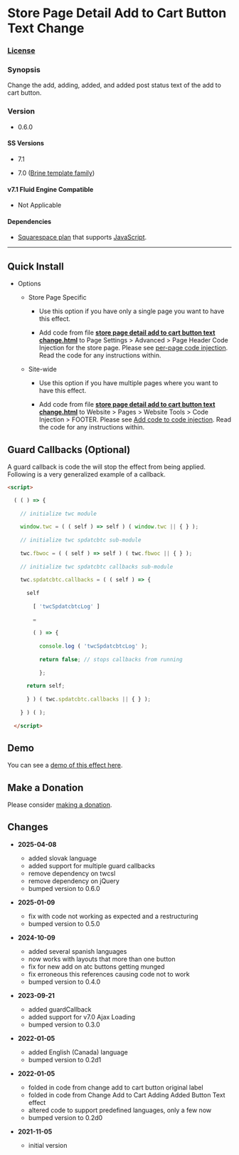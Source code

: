 # Store Page Detail Add to Cart Button Text Change

### [License][1]

### Synopsis

Change the add, adding, added, and added post status text of the add to cart
button.

### Version

  * 0.6.0

#### SS Versions

  * 7.1
  
  * 7.0 ([Brine template family][2])

#### v7.1 Fluid Engine Compatible

  * Not Applicable

#### Dependencies

  * [Squarespace plan][3] that supports [JavaScript][4].

---

## Quick Install

* Options

  * Store Page Specific
  
    * Use this option if you have only a single page you want to have this
      effect.
      
    * Add code from file **[store page detail add to cart button text
      change.html][5]** to Page Settings > Advanced > Page Header Code Injection
      for the store page. Please see [per-page code injection][6]. Read the code
      for any instructions within.
      
  * Site-wide
  
    * Use this option if you have multiple pages where you want to have this
      effect.
      
    * Add code from file **[store page detail add to cart button text
      change.html][5]** to Website > Pages > Website Tools > Code Injection >
      FOOTER. Please see [Add code to code injection][7]. Read the code for any
      instructions within.

## Guard Callbacks (Optional)

A guard callback is code the will stop the effect from being applied. Following
is a very generalized example of a callback.

```html
<script>

  ( ( ) => {
  
    // initialize twc module
    
    window.twc = ( ( self ) => self ) ( window.twc || { } );
    
    // initialize twc spdatcbtc sub-module
    
    twc.fbwoc = ( ( self ) => self ) ( twc.fbwoc || { } );
    
    // initialize twc spdatcbtc callbacks sub-module
    
    twc.spdatcbtc.callbacks = ( ( self ) => {
    
      self
      
        [ 'twcSpdatcbtcLog' ]
        
        =
        
        ( ) => {
        
          console.log ( 'twcSpdatcbtcLog' );
          
          return false; // stops callbacks from running
          
          };
          
      return self;
      
      } ) ( twc.spdatcbtc.callbacks || { } );
      
    } ) ( );
    
  </script>
```

## Demo

You can see a [demo of this effect here][8].

## Make a Donation

Please consider [making a donation][9].

## Changes

* **2025-04-08**

  * added slovak language
  * added support for multiple guard callbacks
  * remove dependency on twcsl
  * remove dependency on jQuery
  * bumped version to 0.6.0
  
* **2025-01-09**

  * fix with code not working as expected and a restructuring
  * bumped version to 0.5.0
  
* **2024-10-09**

  * added several spanish languages
  * now works with layouts that more than one button
  * fix for new add on atc buttons getting munged
  * fix erroneous this references causing code not to work
  * bumped version to 0.4.0
  
* **2023-09-21**

  * added guardCallback
  * added support for v7.0 Ajax Loading
  * bumped version to 0.3.0
  
* **2022-01-05**

  * added English (Canada) language
  * bumped version to 0.2d1
  
* **2022-01-05**

  * folded in code from change add to cart button original label
  * folded in code from Change Add to Cart Adding Added Button Text effect
  * altered code to support predefined languages, only a few now
  * bumped version to 0.2d0
  
* **2021-11-05**

  * initial version

[1]: https://github.com/tomsWebConsulting/twcsl/blob/main/LICENSE.txt#L1
[2]: https://support.squarespace.com/hc/en-us/articles/212512738-Brine-template-family
[3]: https://www.squarespace.com/pricing
[4]: https://en.wikipedia.org/wiki/JavaScript
[5]: store%20page%20detail%20add%20to%20cart%20button%20text%20change.html#L1
[6]: https://support.squarespace.com/hc/en-us/articles/205815908-Using-code-injection#toc-per-page-code-injection
[7]: https://support.squarespace.com/hc/en-us/articles/205815908-Using-code-injection#toc-add-code-to-code-injection
[8]: https://toms-web-consulting-demos.squarespace.com/store-page-detail-add-to-cart-button-text-change/p/earth-sky-planter?password=twcdemos
[9]: https://github.com/tomsWebConsulting/twcsl#make-a-donation
